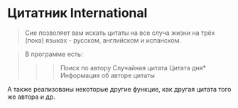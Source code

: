 # Цитатник International
>Сие позволяет вам искать цитаты на все случа жизни на трёх (пока) языках - русском, английском и испанском.

>В программе есть:
>>> Поиск по автору
Случайная цитата
>>> Цитата дня*
Информация об авторе цитаты

А также реализованы некоторые другие функцие, как другая цитата того же автора и др.
